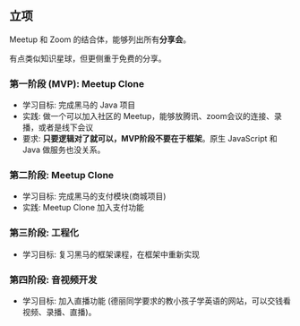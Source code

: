 
## 立项

Meetup 和 Zoom 的结合体，能够列出所有**分享会**。

有点类似知识星球，但更侧重于免费的分享。

### 第一阶段 (MVP): Meetup Clone 

- 学习目标: 完成黑马的 Java 项目
- 实践: 做一个可以加入社区的 Meetup，能够放腾讯、zoom会议的连接、录播，或者是线下会议
- 要求: **只要逻辑对了就可以，MVP阶段不要在于框架**。原生 JavaScript 和 Java 做服务也没关系。

### 第二阶段: Meetup Clone 

- 学习目标: 完成黑马的支付模块(商城项目)
- 实践: Meetup Clone 加入支付功能

### 第三阶段: 工程化

- 学习目标: 复习黑马的框架课程，在框架中重新实现

### 第四阶段: 音视频开发

- 学习目标: 加入直播功能 (德丽同学要求的教小孩子学英语的网站，可以交钱看视频、录播、直播)。

